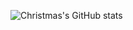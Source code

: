 ![Christmas's GitHub stats](https://github-readme-stats.vercel.app/api?username=Christmas&show_icons=true&theme=tokyonight)
